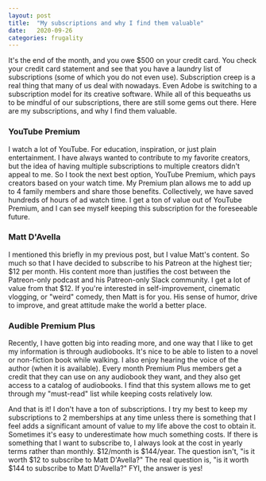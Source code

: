 ```yaml
---
layout: post
title:  "My subscriptions and why I find them valuable"
date:   2020-09-26
categories: frugality
---
```


It's the end of the month, and you owe $500 on your credit card. You check your credit card statement and see that you have a laundry list of subscriptions (some of which you do not even use). Subscription creep is a real thing that many of us deal with nowadays. Even Adobe is switching to a subscription model for its creative software. While all of this bequeaths us to be mindful of our subscriptions, there are still some gems out there. Here are my subscriptions, and why I find them valuable.

### YouTube Premium ###
I watch a lot of YouTube. For education, inspiration, or just plain entertainment. I have always wanted to contribute to my favorite creators, but the idea of having multiple subscriptions to multiple creators didn't appeal to me. So I took the next best option, YouTube Premium, which pays creators based on your watch time. My Premium plan allows me to add up to 4 family members and share those benefits. Collectively, we have saved hundreds of hours of ad watch time. I get a ton of value out of YouTube Premium, and I can see myself keeping this subscription for the foreseeable future.

### Matt D'Avella ###
I mentioned this briefly in my previous post, but I value Matt's content. So much so that I have decided to subscribe to his Patreon at the highest tier; $12 per month. His content more than justifies the cost between the Patreon-only podcast and his Patreon-only Slack community. I get a lot of value from that $12. If you're interested in self-improvement, cinematic vlogging, or "weird" comedy, then Matt is for you. His sense of humor, drive to improve, and great attitude make the world a better place.

### Audible Premium Plus ###
Recently, I have gotten big into reading more, and one way that I like to get my information is through audiobooks. It's nice to be able to listen to a novel or non-fiction book while walking. I also enjoy hearing the voice of the author (when it is available). Every month Premium Plus members get a credit that they can use on any audiobook they want, and they also get access to a catalog of audiobooks. I find that this system allows me to get through my "must-read" list while keeping costs relatively low. 

And that is it! I don't have a ton of subscriptions. I try my best to keep my subscriptions to 2 memberships at any time unless there is something that I feel adds a significant amount of value to my life above the cost to obtain it. Sometimes it's easy to underestimate how much something costs. If there is something that I want to subscribe to, I always look at the cost in yearly terms rather than monthly. $12/month is $144/year. The question isn't, "is it worth $12 to subscribe to Matt D'Avella?" The real question is, "is it worth $144 to subscribe to Matt D'Avella?" FYI, the answer is yes!